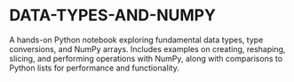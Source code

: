 # DATA-TYPES-AND-NUMPY
A hands-on Python notebook exploring fundamental data types, type conversions, and NumPy arrays. Includes examples on creating, reshaping, slicing, and performing operations with NumPy, along with comparisons to Python lists for performance and functionality.
